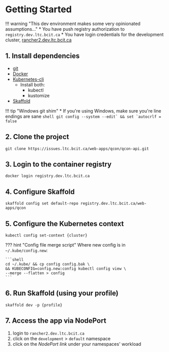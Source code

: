# Getting Started

!!! warning "This dev environment makes some very opinionated assumptions..."
    * You have push registry authorization to `registry.dev.ltc.bcit.ca`
    * You have login credentials for the development cluster, [rancher2.dev.ltc.bcit.ca](https://rancher2.dev.ltc.bcit.ca)

## 1. Install dependencies
* [git](https://git-scm.com/downloads)
* [Docker](https://www.docker.com/products/docker-desktop)
* [Kubernetes-cli](https://kubectl.docs.kubernetes.io/)
    * Install both:
        * kubectl
        * kustomize
* [Skaffold](https://skaffold.dev/)

!!! tip "Windows git shim"
    * If you're using Windows, make sure you're line endings are sane
    ```shell
    git config --system --edit` && set `autocrlf = false
    ```


## 2. Clone the project

```shell
git clone https://issues.ltc.bcit.ca/web-apps/qcon/qcon-api.git
```

## 3. Login to the container registry

```shell
docker login registry.dev.ltc.bcit.ca
```

## 4. Configure Skaffold

```shell
skaffold config set default-repo registry.dev.ltc.bcit.ca/web-apps/qcon
```

## 5. Configure the Kubernetes context

```shell
kubectl config set-context {cluster}
```

??? hint "Config file merge script"
    Where new config is in `~/.kube/config.new`:
    
    ```shell
    cd ~/.kube/ && cp config config.bak \
    && KUBECONFIG=config.new:config kubectl config view \
    --merge --flatten > config
    ```

## 6. Run Skaffold (using your profile)
```
skaffold dev -p {profile}
```

## 7. Access the app via NodePort
1. login to `rancher2.dev.ltc.bcit.ca`
2. click on the `development` > `default` namespace
3. click on the *NodePort link* under your namespaces' workload